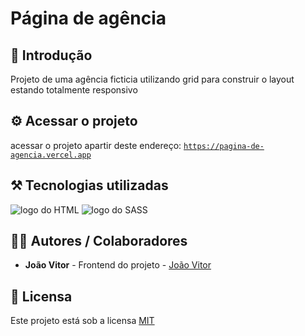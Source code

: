 # Página de agência

## 🎯 Introdução

Projeto de uma agência ficticia utilizando grid para construir o layout estando totalmente responsivo

## ⚙️ Acessar o projeto

acessar o projeto apartir deste endereço: <code><a href="https://pagina-de-agencia.vercel.app">https://pagina-de-agencia.vercel.app</a></code>

## ⚒️ Tecnologias utilizadas

<div>
  <img src="https://img.shields.io/badge/HTML5-E34F26?style=for-the-badge&logo=html5&logoColor=white" alt="logo do HTML"/>
  <img src="https://img.shields.io/badge/Sass-CC6699?style=for-the-badge&logo=sass&logoColor=white" alt="logo do SASS"/>
</div>

## 👨‍💻 Autores / Colaboradores

- **João Vitor** - Frontend do projeto - [João Vitor]()

## 📃 Licensa

Este projeto está sob a licensa [MIT](https://pt.wikipedia.org/wiki/Licen%C3%A7a_MIT#:~:text=A%20licen%C3%A7a%20MIT%2C%20tamb%C3%A9m%20chamada,livre%20quanto%20em%20software%20propriet%C3%A1rio.)
